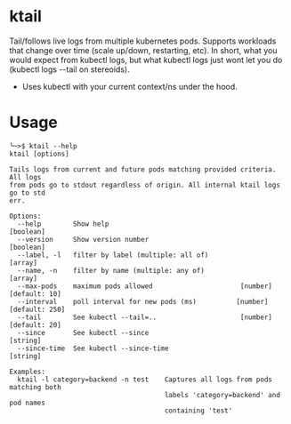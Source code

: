 # ktail
Tail/follows live logs from multiple kubernetes pods. Supports workloads that change over time (scale up/down, restarting, etc). In short, what you would expect from kubectl logs, but what kubectl logs just wont let you do (kubectl logs --tail on stereoids).

* Uses kubectl with your current context/ns under the hood.

# Usage

```
╰─>$ ktail --help
ktail [options]

Tails logs from current and future pods matching provided criteria. All logs
from pods go to stdout regardless of origin. All internal ktail logs go to std
err.

Options:
  --help        Show help                                              [boolean]
  --version     Show version number                                    [boolean]
  --label, -l   filter by label (multiple: all of)                       [array]
  --name, -n    filter by name (multiple: any of)                        [array]
  --max-pods    maximum pods allowed                      [number] [default: 10]
  --interval    poll interval for new pods (ms)          [number] [default: 250]
  --tail        See kubectl --tail=..                     [number] [default: 20]
  --since       See kubectl --since                                     [string]
  --since-time  See kubectl --since-time                                [string]

Examples:
  ktail -l category=backend -n test    Captures all logs from pods matching both
                                       labels 'category=backend' and pod names
                                       containing 'test'

```

